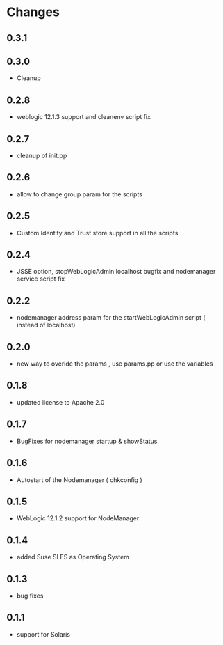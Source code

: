 # Changes

## 0.3.1 

## 0.3.0 
- Cleanup

## 0.2.8 
- weblogic 12.1.3 support and cleanenv script fix

## 0.2.7
- cleanup of init.pp 

## 0.2.6 
- allow to change group param for the scripts 

## 0.2.5
- Custom Identity and Trust store support in all the scripts 

## 0.2.4
- JSSE option, stopWebLogicAdmin localhost bugfix and nodemanager service script fix 

## 0.2.2
- nodemanager address param for the startWebLogicAdmin script ( instead of localhost)  

## 0.2.0
- new way to overide the params , use params.pp or use the variables  

## 0.1.8
- updated license to Apache 2.0

## 0.1.7
- BugFixes for nodemanager startup & showStatus       

## 0.1.6
- Autostart of the Nodemanager ( chkconfig )     

## 0.1.5
- WebLogic 12.1.2 support for NodeManager  

## 0.1.4
- added Suse SLES as Operating System  

## 0.1.3
- bug fixes  

## 0.1.1
- support for Solaris  
